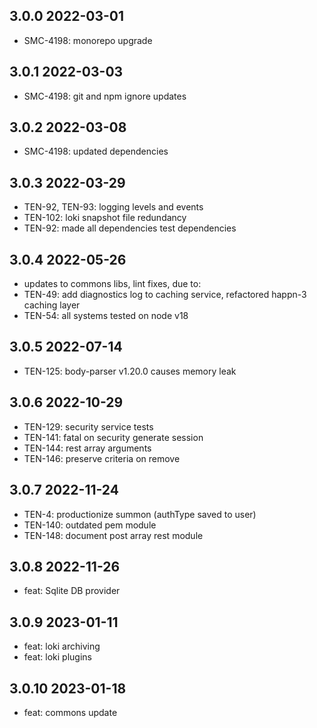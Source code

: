 3.0.0 2022-03-01
-----------------
  - SMC-4198: monorepo upgrade

3.0.1 2022-03-03
-----------------
  - SMC-4198: git and npm ignore updates

3.0.2 2022-03-08
-----------------
  - SMC-4198: updated dependencies

3.0.3 2022-03-29
-----------------
  - TEN-92, TEN-93: logging levels and events
  - TEN-102: loki snapshot  file redundancy
  - TEN-92: made all dependencies test dependencies

3.0.4 2022-05-26
-----------------
  - updates to commons libs, lint fixes, due to:
  - TEN-49: add diagnostics log to caching service, refactored happn-3 caching layer
  - TEN-54: all systems tested on node v18

3.0.5 2022-07-14
-----------------
  - TEN-125: body-parser v1.20.0 causes memory leak

3.0.6 2022-10-29
-----------------
  - TEN-129: security service tests
  - TEN-141: fatal on security generate session
  - TEN-144: rest array arguments
  - TEN-146: preserve criteria on remove

3.0.7 2022-11-24
-----------------
  - TEN-4: productionize summon (authType saved to user)
  - TEN-140: outdated pem module
  - TEN-148: document post array rest module

3.0.8 2022-11-26
-----------------
  - feat: Sqlite DB provider

3.0.9 2023-01-11
-----------------
  - feat: loki archiving
  - feat: loki plugins

3.0.10 2023-01-18
-----------------
  - feat: commons update
  